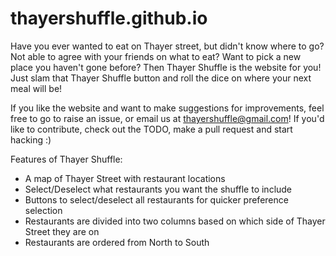 # thayershuffle.github.io
Have you ever wanted to eat on Thayer street, but didn't know where to go? Not able to agree with your friends on what to eat? Want to pick a new place you haven't gone before? Then Thayer Shuffle is the website for you! Just slam that Thayer Shuffle button and roll the dice on where your next meal will be!

If you like the website and want to make suggestions for improvements, feel free to go to raise an issue, or email us at thayershuffle@gmail.com! If you'd like to contribute, check out the TODO, make a pull request and start hacking :)

Features of Thayer Shuffle:
+ A map of Thayer Street with restaurant locations
+ Select/Deselect what restaurants you want the shuffle to include
+ Buttons to select/deselect all restaurants for quicker preference selection
+ Restaurants are divided into two columns based on which side of Thayer Street they are on
+ Restaurants are ordered from North to South

